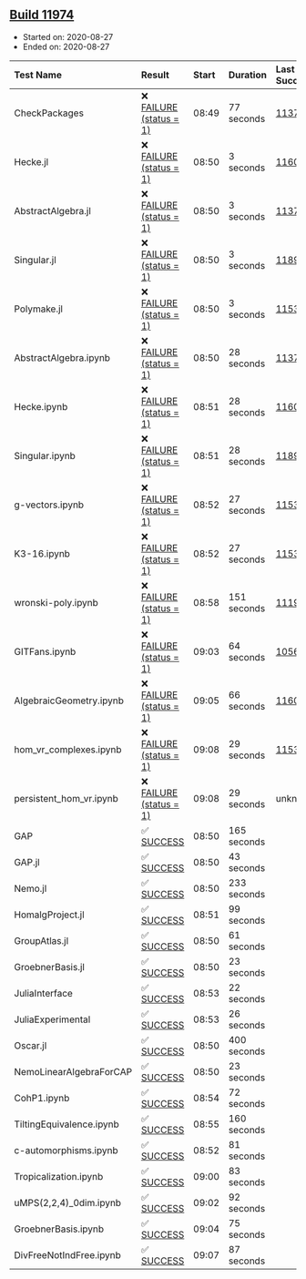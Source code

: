 ## [Build 11974](https://oscarci.mathematik.uni-kl.de/job/oscar/11974/)

* Started on: 2020-08-27
* Ended on: 2020-08-27

| Test Name    | Result | Start | Duration | Last Success | First Failure |
|:-------------|:-------|:------|:---------|:-------------|:--------------|
| CheckPackages | ❌ [FAILURE (status = 1)](https://oscarci.mathematik.uni-kl.de/job/oscar/11974/artifact/logs/build-11974/CheckPackages.log) | 08:49 | 77 seconds | [11376](https://oscarci.mathematik.uni-kl.de/job/oscar/11376/) | [11377](https://oscarci.mathematik.uni-kl.de/job/oscar/11377/) |
| Hecke.jl | ❌ [FAILURE (status = 1)](https://oscarci.mathematik.uni-kl.de/job/oscar/11974/artifact/logs/build-11974/Hecke.jl.log) | 08:50 | 3 seconds | [11602](https://oscarci.mathematik.uni-kl.de/job/oscar/11602/) | [11603](https://oscarci.mathematik.uni-kl.de/job/oscar/11603/) |
| AbstractAlgebra.jl | ❌ [FAILURE (status = 1)](https://oscarci.mathematik.uni-kl.de/job/oscar/11974/artifact/logs/build-11974/AbstractAlgebra.jl.log) | 08:50 | 3 seconds | [11376](https://oscarci.mathematik.uni-kl.de/job/oscar/11376/) | [11377](https://oscarci.mathematik.uni-kl.de/job/oscar/11377/) |
| Singular.jl | ❌ [FAILURE (status = 1)](https://oscarci.mathematik.uni-kl.de/job/oscar/11974/artifact/logs/build-11974/Singular.jl.log) | 08:50 | 3 seconds | [11893](https://oscarci.mathematik.uni-kl.de/job/oscar/11893/) | [11894](https://oscarci.mathematik.uni-kl.de/job/oscar/11894/) |
| Polymake.jl | ❌ [FAILURE (status = 1)](https://oscarci.mathematik.uni-kl.de/job/oscar/11974/artifact/logs/build-11974/Polymake.jl.log) | 08:50 | 3 seconds | [11532](https://oscarci.mathematik.uni-kl.de/job/oscar/11532/) | [11533](https://oscarci.mathematik.uni-kl.de/job/oscar/11533/) |
| AbstractAlgebra.ipynb | ❌ [FAILURE (status = 1)](https://oscarci.mathematik.uni-kl.de/job/oscar/11974/artifact/logs/build-11974/AbstractAlgebra.ipynb.log) | 08:50 | 28 seconds | [11376](https://oscarci.mathematik.uni-kl.de/job/oscar/11376/) | [11377](https://oscarci.mathematik.uni-kl.de/job/oscar/11377/) |
| Hecke.ipynb | ❌ [FAILURE (status = 1)](https://oscarci.mathematik.uni-kl.de/job/oscar/11974/artifact/logs/build-11974/Hecke.ipynb.log) | 08:51 | 28 seconds | [11602](https://oscarci.mathematik.uni-kl.de/job/oscar/11602/) | [11603](https://oscarci.mathematik.uni-kl.de/job/oscar/11603/) |
| Singular.ipynb | ❌ [FAILURE (status = 1)](https://oscarci.mathematik.uni-kl.de/job/oscar/11974/artifact/logs/build-11974/Singular.ipynb.log) | 08:51 | 28 seconds | [11893](https://oscarci.mathematik.uni-kl.de/job/oscar/11893/) | [11894](https://oscarci.mathematik.uni-kl.de/job/oscar/11894/) |
| g-vectors.ipynb | ❌ [FAILURE (status = 1)](https://oscarci.mathematik.uni-kl.de/job/oscar/11974/artifact/logs/build-11974/g-vectors.ipynb.log) | 08:52 | 27 seconds | [11532](https://oscarci.mathematik.uni-kl.de/job/oscar/11532/) | [11533](https://oscarci.mathematik.uni-kl.de/job/oscar/11533/) |
| K3-16.ipynb | ❌ [FAILURE (status = 1)](https://oscarci.mathematik.uni-kl.de/job/oscar/11974/artifact/logs/build-11974/K3-16.ipynb.log) | 08:52 | 27 seconds | [11532](https://oscarci.mathematik.uni-kl.de/job/oscar/11532/) | [11533](https://oscarci.mathematik.uni-kl.de/job/oscar/11533/) |
| wronski-poly.ipynb | ❌ [FAILURE (status = 1)](https://oscarci.mathematik.uni-kl.de/job/oscar/11974/artifact/logs/build-11974/wronski-poly.ipynb.log) | 08:58 | 151 seconds | [11192](https://oscarci.mathematik.uni-kl.de/job/oscar/11192/) | [11193](https://oscarci.mathematik.uni-kl.de/job/oscar/11193/) |
| GITFans.ipynb | ❌ [FAILURE (status = 1)](https://oscarci.mathematik.uni-kl.de/job/oscar/11974/artifact/logs/build-11974/GITFans.ipynb.log) | 09:03 | 64 seconds | [10566](https://oscarci.mathematik.uni-kl.de/job/oscar/10566/) | [10567](https://oscarci.mathematik.uni-kl.de/job/oscar/10567/) |
| AlgebraicGeometry.ipynb | ❌ [FAILURE (status = 1)](https://oscarci.mathematik.uni-kl.de/job/oscar/11974/artifact/logs/build-11974/AlgebraicGeometry.ipynb.log) | 09:05 | 66 seconds | [11602](https://oscarci.mathematik.uni-kl.de/job/oscar/11602/) | [11603](https://oscarci.mathematik.uni-kl.de/job/oscar/11603/) |
| hom_vr_complexes.ipynb | ❌ [FAILURE (status = 1)](https://oscarci.mathematik.uni-kl.de/job/oscar/11974/artifact/logs/build-11974/hom_vr_complexes.ipynb.log) | 09:08 | 29 seconds | [11532](https://oscarci.mathematik.uni-kl.de/job/oscar/11532/) | [11533](https://oscarci.mathematik.uni-kl.de/job/oscar/11533/) |
| persistent_hom_vr.ipynb | ❌ [FAILURE (status = 1)](https://oscarci.mathematik.uni-kl.de/job/oscar/11974/artifact/logs/build-11974/persistent_hom_vr.ipynb.log) | 09:08 | 29 seconds | unknown | unknown |
| GAP | ✅ [SUCCESS](https://oscarci.mathematik.uni-kl.de/job/oscar/11974/artifact/logs/build-11974/GAP.log) | 08:50 | 165 seconds |  |  |
| GAP.jl | ✅ [SUCCESS](https://oscarci.mathematik.uni-kl.de/job/oscar/11974/artifact/logs/build-11974/GAP.jl.log) | 08:50 | 43 seconds |  |  |
| Nemo.jl | ✅ [SUCCESS](https://oscarci.mathematik.uni-kl.de/job/oscar/11974/artifact/logs/build-11974/Nemo.jl.log) | 08:50 | 233 seconds |  |  |
| HomalgProject.jl | ✅ [SUCCESS](https://oscarci.mathematik.uni-kl.de/job/oscar/11974/artifact/logs/build-11974/HomalgProject.jl.log) | 08:51 | 99 seconds |  |  |
| GroupAtlas.jl | ✅ [SUCCESS](https://oscarci.mathematik.uni-kl.de/job/oscar/11974/artifact/logs/build-11974/GroupAtlas.jl.log) | 08:50 | 61 seconds |  |  |
| GroebnerBasis.jl | ✅ [SUCCESS](https://oscarci.mathematik.uni-kl.de/job/oscar/11974/artifact/logs/build-11974/GroebnerBasis.jl.log) | 08:50 | 23 seconds |  |  |
| JuliaInterface | ✅ [SUCCESS](https://oscarci.mathematik.uni-kl.de/job/oscar/11974/artifact/logs/build-11974/JuliaInterface.log) | 08:53 | 22 seconds |  |  |
| JuliaExperimental | ✅ [SUCCESS](https://oscarci.mathematik.uni-kl.de/job/oscar/11974/artifact/logs/build-11974/JuliaExperimental.log) | 08:53 | 26 seconds |  |  |
| Oscar.jl | ✅ [SUCCESS](https://oscarci.mathematik.uni-kl.de/job/oscar/11974/artifact/logs/build-11974/Oscar.jl.log) | 08:50 | 400 seconds |  |  |
| NemoLinearAlgebraForCAP | ✅ [SUCCESS](https://oscarci.mathematik.uni-kl.de/job/oscar/11974/artifact/logs/build-11974/NemoLinearAlgebraForCAP.log) | 08:50 | 23 seconds |  |  |
| CohP1.ipynb | ✅ [SUCCESS](https://oscarci.mathematik.uni-kl.de/job/oscar/11974/artifact/logs/build-11974/CohP1.ipynb.log) | 08:54 | 72 seconds |  |  |
| TiltingEquivalence.ipynb | ✅ [SUCCESS](https://oscarci.mathematik.uni-kl.de/job/oscar/11974/artifact/logs/build-11974/TiltingEquivalence.ipynb.log) | 08:55 | 160 seconds |  |  |
| c-automorphisms.ipynb | ✅ [SUCCESS](https://oscarci.mathematik.uni-kl.de/job/oscar/11974/artifact/logs/build-11974/c-automorphisms.ipynb.log) | 08:52 | 81 seconds |  |  |
| Tropicalization.ipynb | ✅ [SUCCESS](https://oscarci.mathematik.uni-kl.de/job/oscar/11974/artifact/logs/build-11974/Tropicalization.ipynb.log) | 09:00 | 83 seconds |  |  |
| uMPS(2,2,4)_0dim.ipynb | ✅ [SUCCESS](https://oscarci.mathematik.uni-kl.de/job/oscar/11974/artifact/logs/build-11974/uMPS-2-2-4-_0dim.ipynb.log) | 09:02 | 92 seconds |  |  |
| GroebnerBasis.ipynb | ✅ [SUCCESS](https://oscarci.mathematik.uni-kl.de/job/oscar/11974/artifact/logs/build-11974/GroebnerBasis.ipynb.log) | 09:04 | 75 seconds |  |  |
| DivFreeNotIndFree.ipynb | ✅ [SUCCESS](https://oscarci.mathematik.uni-kl.de/job/oscar/11974/artifact/logs/build-11974/DivFreeNotIndFree.ipynb.log) | 09:07 | 87 seconds |  |  |
